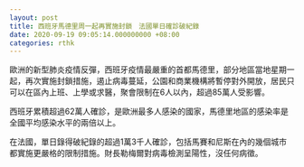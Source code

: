 ```yaml
---
layout: post
title: 西班牙馬德里周一起再實施封鎖　法國單日確診破紀錄
date: 2020-09-19 09:05:14.000000000 +08:00
categories: rthk
---
```


歐洲的新型肺炎疫情反彈，西班牙疫情最嚴重的首都馬德里，部分地區當地星期一起，再次實施封鎖措施，遏止病毒蔓延，公園和商業機構將暫停對外開放，居民只可以在區內上班、上學或求醫，聚會限制在6人以內，超過85萬人受影響。

西班牙累積超過62萬人確診，是歐洲最多人感染的國家，馬德里地區的感染率是全國平均感染水平的兩倍以上。

在法國，單日錄得破紀錄的超過1萬3千人確診，包括馬賽和尼斯在內的幾個城市都實施更嚴格的限制措施。財長勒梅爾對病毒檢測呈陽性，沒任何病徵。
